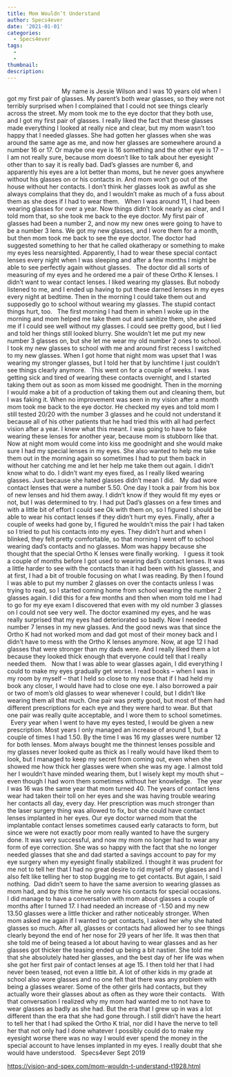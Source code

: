```yaml
---
title: Mom Wouldn’t Understand
author: Specs4ever
date: '2021-01-01'
categories:
  - Specs4ever
tags:
  - 
  - 
thumbnail: 
description: 
---
```


                               
My name is Jessie Wilson and I was 10 years old when I got my first pair of glasses. My parent’s both wear glasses, so they were not terribly surprised when I complained that I could not see things clearly across the street. My mom took me to the eye doctor that they both use, and I got my first pair of glasses. I really liked the fact that these glasses made everything I looked at really nice and clear, but my mom wasn’t too happy that I needed glasses. She had gotten her glasses when she was around the same age as me, and now her glasses are somewhere around a number 16 or 17. Or maybe one eye is 16 something and the other eye is 17 – I am not really sure, because mom doesn’t like to talk about her eyesight other than to say it is really bad. Dad’s glasses are number 6, and apparently his eyes are a lot better than moms, but he never goes anywhere without his glasses on or his contacts in. And mom won’t go out of the house without her contacts. I don’t think her glasses look as awful as she always complains that they do, and I wouldn’t make as much of a fuss about them as she does if I had to wear them.
 
When I was around 11, I had been wearing glasses for over a year. Now things didn’t look nearly as clear, and I told mom that, so she took me back to the eye doctor. My first pair of glasses had been a number 2, and now my new ones were going to have to be a number 3 lens. We got my new glasses, and I wore them for a month, but then mom took me back to see the eye doctor. The doctor had suggested something to her that he called okatherapy or something to make my eyes less nearsighted. Apparently, I had to wear these special contact lenses every night when I was sleeping and after a few months I might be able to see perfectly again without glasses. 
 
The doctor did all sorts of measuring of my eyes and he ordered me a pair of these Ortho K lenses. I didn’t want to wear contact lenses. I liked wearing my glasses. But nobody listened to me, and I ended up having to put these darned lenses in my eyes every night at bedtime. Then in the morning I could take them out and supposedly go to school without wearing my glasses. The stupid contact things hurt, too.
 
The first morning I had them in when I woke up in the morning and mom helped me take them out and sanitize them, she asked me if I could see well without my glasses. I could see pretty good, but I lied and told her things still looked blurry. She wouldn’t let me put my new number 3 glasses on, but she let me wear my old number 2 ones to school. I took my new glasses to school with me and around first recess I switched to my new glasses. When I got home that night mom was upset that I was wearing my stronger glasses, but I told her that by lunchtime I just couldn’t see things clearly anymore.
 
This went on for a couple of weeks. I was getting sick and tired of wearing these contacts overnight, and I started taking them out as soon as mom kissed me goodnight. Then in the morning I would make a bit of a production of taking them out and cleaning them, but I was faking it. When no improvement was seen in my vision after a month mom took me back to the eye doctor. He checked my eyes and told mom I still tested 20/20 with the number 3 glasses and he could not understand it because all of his other patients that he had tried this with all had perfect vision after a year. I knew what this meant. I was going to have to fake wearing these lenses for another year, because mom is stubborn like that.
 
Now at night mom would come into kiss me goodnight and she would make sure I had my special lenses in my eyes. She also wanted to help me take them out in the morning again so sometimes I had to put them back in without her catching me and let her help me take them out again. I didn’t know what to do. I didn’t want my eyes fixed, as I really liked wearing glasses. Just because she hated glasses didn’t mean I did.
 
My dad wore contact lenses that were a number 5.50. One day I took a pair from his box of new lenses and hid them away. I didn’t know if they would fit my eyes or not, but I was determined to try. I had put Dad’s glasses on a few times and with a little bit of effort I could see Ok with them on, so I figured I should be able to wear his contact lenses if they didn’t hurt my eyes. Finally, after a couple of weeks had gone by, I figured he wouldn’t miss the pair I had taken so I tried to put his contacts into my eyes. They didn’t hurt and when I blinked, they felt pretty comfortable, so that morning I went off to school wearing dad’s contacts and no glasses. Mom was happy because she thought that the special Ortho K lenses were finally working.
 
I guess it took a couple of months before I got used to wearing dad’s contact lenses. It was a little harder to see with the contacts than it had been with his glasses, and at first, I had a bit of trouble focusing on what I was reading. By then I found I was able to put my number 2 glasses on over the contacts unless I was trying to read, so I started coming home from school wearing the number 2 glasses again. I did this for a few months and then when mom told me I had to go for my eye exam I discovered that even with my old number 3 glasses on I could not see very well. The doctor examined my eyes, and he was really surprised that my eyes had deteriorated so badly. Now I needed number 7 lenses in my new glasses. And the good news was that since the Ortho K had not worked mom and dad got most of their money back and I didn’t have to mess with the Ortho K lenses anymore. Now, at age 12 I had glasses that were stronger than my dads were. And I really liked them a lot because they looked thick enough that everyone could tell that I really needed them.
 
Now that I was able to wear glasses again, I did everything I could to make my eyes gradually get worse. I read books – when I was in my room by myself – that I held so close to my nose that if I had held my book any closer, I would have had to close one eye. I also borrowed a pair or two of mom’s old glasses to wear whenever I could, but I didn’t like wearing them all that much. One pair was pretty good, but most of them had different prescriptions for each eye and they were hard to wear. But that one pair was really quite acceptable, and I wore them to school sometimes.
 
Every year when I went to have my eyes tested, I would be given a new prescription. Most years I only managed an increase of around 1, but a couple of times I had 1.50.
By the time I was 16 my glasses were number 12 for both lenses. Mom always bought me the thinnest lenses possible and my glasses never looked quite as thick as I really would have liked them to look, but I managed to keep my secret from coming out, even when she showed me how thick her glasses were when she was my age. I almost told her I wouldn’t have minded wearing them, but I wisely kept my mouth shut – even though I had worn them sometimes without her knowledge.
 
The year I was 16 was the same year that mom turned 40. The years of contact lens wear had taken their toll on her eyes and she was having trouble wearing her contacts all day, every day. Her prescription was much stronger than the laser surgery thing was allowed to fix, but she could have contact lenses implanted in her eyes. Our eye doctor warned mom that the implantable contact lenses sometimes caused early cataracts to form, but since we were not exactly poor mom really wanted to have the surgery done. It was very successful, and now my mom no longer had to wear any form of eye correction. She was so happy with the fact that she no longer needed glasses that she and dad started a savings account to pay for my eye surgery when my eyesight finally stabilized. I thought it was prudent for me not to tell her that I had no great desire to rid myself of my glasses and I also felt like telling her to stop bugging me to get contacts. But again, I said nothing.  Dad didn’t seem to have the same aversion to wearing glasses as mom had, and by this time he only wore his contacts for special occasions.
 
I did manage to have a conversation with mom about glasses a couple of months after I turned 17. I had needed an increase of -1.50 and my new 13.50 glasses were a little thicker and rather noticeably stronger. When mom asked me again if I wanted to get contacts, I asked her why she hated glasses so much. After all, glasses or contacts had allowed her to see things clearly beyond the end of her nose for 29 years of her life. It was then that she told me of being teased a lot about having to wear glasses and as her glasses got thicker the teasing ended up being a bit nastier. She told me that she absolutely hated her glasses, and the best day of her life was when she got her first pair of contact lenses at age 15. I then told her that I had never been teased, not even a little bit. A lot of other kids in my grade at school also wore glasses and no one felt that there was any problem with being a glasses wearer. Some of the other girls had contacts, but they actually wore their glasses about as often as they wore their contacts.
 
With that conversation I realized why my mom had wanted me to not have to wear glasses as badly as she had. But the era that I grew up in was a lot different than the era that she had gone through. I still didn’t have the heart to tell her that I had spiked the Ortho K trial, nor did I have the nerve to tell her that not only had I done whatever I possibly could do to make my eyesight worse there was no way I would ever spend the money in the special account to have lenses implanted in my eyes. I really doubt that she would have understood.
 
Specs4ever
Sept 2019
 
 
 
 

https://vision-and-spex.com/mom-wouldn-t-understand-t1928.html
